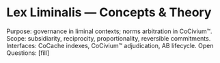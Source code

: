 # Lex Liminalis — Concepts & Theory
Purpose: governance in liminal contexts; norms arbitration in CoCivium™.
Scope: subsidiarity, reciprocity, proportionality, reversible commitments.
Interfaces: CoCache indexes, CoCivium™ adjudication, AB lifecycle.
Open Questions: [fill]

